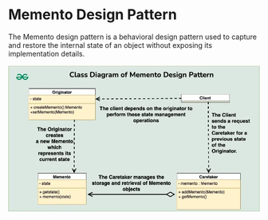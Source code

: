 # Memento Design Pattern

The Memento design pattern is a behavioral design pattern used to capture and restore the internal state of an object without exposing its implementation details.

![uml](uml.png)
